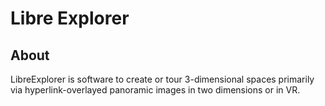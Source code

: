 # Libre Explorer

## About

LibreExplorer is software to create or tour 3-dimensional spaces primarily via hyperlink-overlayed panoramic images in two dimensions or in VR.

